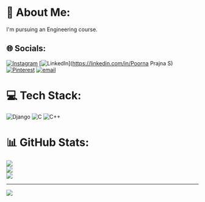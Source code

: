 # 💫 About Me:
I'm pursuing an Engineering course.


## 🌐 Socials:
[![Instagram](https://img.shields.io/badge/Instagram-%23E4405F.svg?logo=Instagram&logoColor=white)](https://instagram.com/prajna_gowda25) [![LinkedIn](https://img.shields.io/badge/LinkedIn-%230077B5.svg?logo=linkedin&logoColor=white)](https://linkedin.com/in/Poorna Prajna S) [![Pinterest](https://img.shields.io/badge/Pinterest-%23E60023.svg?logo=Pinterest&logoColor=white)](https://pinterest.com/poornaprajna25s) [![email](https://img.shields.io/badge/Email-D14836?logo=gmail&logoColor=white)](mailto:poornaprajna25s@gmail.com) 

# 💻 Tech Stack:
![Django](https://img.shields.io/badge/django-%23092E20.svg?style=for-the-badge&logo=django&logoColor=white) ![C](https://img.shields.io/badge/c-%2300599C.svg?style=for-the-badge&logo=c&logoColor=white) ![C++](https://img.shields.io/badge/c++-%2300599C.svg?style=for-the-badge&logo=c%2B%2B&logoColor=white)
# 📊 GitHub Stats:
![](https://github-readme-stats.vercel.app/api?username=poornaprajna25s-cmd&theme=nord&hide_border=false&include_all_commits=true&count_private=true)<br/>
![](https://nirzak-streak-stats.vercel.app/?user=poornaprajna25s-cmd&theme=nord&hide_border=false)<br/>
![](https://github-readme-stats.vercel.app/api/top-langs/?username=poornaprajna25s-cmd&theme=nord&hide_border=false&include_all_commits=true&count_private=true&layout=compact)

---
[![](https://visitcount.itsvg.in/api?id=poornaprajna25s-cmd&icon=0&color=0)](https://visitcount.itsvg.in)

<!-- Proudly created with GPRM ( https://gprm.itsvg.in ) -->
